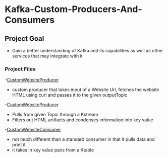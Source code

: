 # Kafka-Custom-Producers-And-Consumers

## Project Goal
- Gain a better understanding of Kafka and its capabilities as well as other services that may integrate with it

### Project Files
-[CustomWebsiteProducer](KafkaCustoms/src/main/java/edu/nwmsu/indStudy/kafka/fraudDetector/WebsiteProcesserProducer.java)
  - custom producer that takes input of a Website Url, fetches the website HTML using curl and passes it to the given outputTopic

-[CustomWebsiteProducer](KafkaCustoms/src/main/java/edu/nwmsu/indStudy/kafka/fraudDetector/WebsiteProcesserProducer.java)
  - Pulls from given Topic through a Kstream
  - Filters out HTML artifacts and condenses information into key value 

-[CustomWebsiteConsumer](KafkaCustoms/src/main/java/edu/nwmsu/indStudy/kafka/fraudDetector/WebsiteConsumer.java)
  - not much different than a standard consumer in that it pulls data and print it
  - it takes in key value pairs from a Ktable
  


